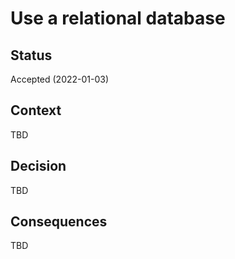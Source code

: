 Use a relational database
=========================

Status
------

Accepted (2022-01-03)

Context
-------

TBD

Decision
--------

TBD

Consequences
------------

TBD